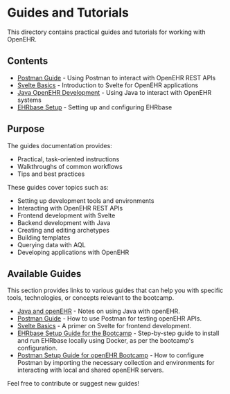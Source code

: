 # Guides and Tutorials

This directory contains practical guides and tutorials for working with OpenEHR.

## Contents

- [Postman Guide](postman_guide.md) - Using Postman to interact with OpenEHR REST APIs
- [Svelte Basics](svelte_basics.md) - Introduction to Svelte for OpenEHR applications
- [Java OpenEHR Development](java_openehr.md) - Using Java to interact with OpenEHR systems
- [EHRbase Setup](ehrbase_setup.md) - Setting up and configuring EHRbase

## Purpose

The guides documentation provides:

- Practical, task-oriented instructions
- Walkthroughs of common workflows
- Tips and best practices

These guides cover topics such as:

- Setting up development tools and environments
- Interacting with OpenEHR REST APIs
- Frontend development with Svelte
- Backend development with Java
- Creating and editing archetypes
- Building templates
- Querying data with AQL
- Developing applications with OpenEHR

## Available Guides

This section provides links to various guides that can help you with specific tools, technologies, or concepts relevant to the bootcamp.

*   [Java and openEHR](./java_openehr.md) - Notes on using Java with openEHR.
*   [Postman Guide](./postman_guide.md) - How to use Postman for testing openEHR APIs.
*   [Svelte Basics](./svelte_basics.md) - A primer on Svelte for frontend development.
*   [EHRbase Setup Guide for the Bootcamp](./ehrbase_setup.md) - Step-by-step guide to install and run EHRbase locally using Docker, as per the bootcamp's configuration.
*   [Postman Setup Guide for openEHR Bootcamp](./postman_guide.md) - How to configure Postman by importing the necessary collection and environments for interacting with local and shared openEHR servers.

Feel free to contribute or suggest new guides!
